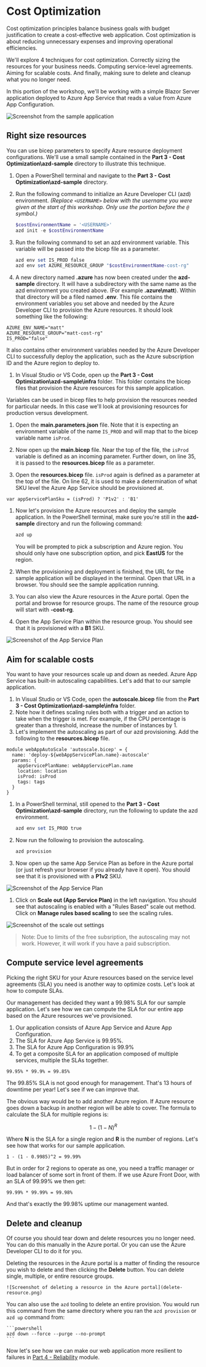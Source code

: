 # Cost Optimization

Cost optimization principles balance business goals with budget justification to create a cost-effective web application. Cost optimization is about reducing unnecessary expenses and improving operational efficiencies.

We'll explore 4 techniques for cost optimization. Correctly sizing the resources for your business needs. Computing service-level agreements. Aiming for scalable costs. And finally, making sure to delete and cleanup what you no longer need.

In this portion of the workshop, we'll be working with a simple Blazor Server application deployed to Azure App Service that reads a value from Azure App Configuration.

![Screenshot from the sample application](./images/sample-application.png)

## Right size resources

You can use bicep parameters to specify Azure resource deployment configurations. We'll use a small sample contained in the **Part 3 - Cost Optimization\azd-sample** directory to illustrate this technique.

1. Open a PowerShell terminal and navigate to the **Part 3 - Cost Optimization\azd-sample** directory.
1. Run the following command to initialize an Azure Developer CLI (azd) environment. _(Replace `<USERNAME>` below with the username you were given at the start of this workshop. Only use the portion before the `@` symbol.)_

    ```powershell
    $costEnvironmentName = '<USERNAME>'
    azd init -e $costEnvironmentName
    ```
1. Run the following command to set an azd environment variable. This variable will be passed into the bicep file as a parameter.

    ```powershell
    azd env set IS_PROD false
    azd env set AZURE_RESOURCE_GROUP "$costEnvironmentName-cost-rg"
    ```

1. A new directory named **.azure** has now been created under the **azd-sample** directory. It will have a subdirectory with the same name as the azd environment you created above. (For example **.azure\matt**). Within that directory will be a filed named **.env**. This file contains the environment variables you set above and needed by the Azure Developer CLI to provision the Azure resources. It should look something like the following:

  ```text
  AZURE_ENV_NAME="matt"
  AZURE_RESOURCE_GROUP="matt-cost-rg"
  IS_PROD="false"
  ```

  It also contains other environment variables needed by the Azure Developer CLI to successfully deploy the application, such as the Azure subscription ID and the Azure region to deploy to.

1. In Visual Studio or VS Code, open up the **Part 3 - Cost Optimization\azd-sample\infra** folder. This folder contains the bicep files that provision the Azure resources for this sample application.

  Variables can be used in bicep files to help provision the resources needed for particular needs. In this case we'll look at provisioning resources for production versus development.

1. Open the **main.parameters.json** file. Note that it is expecting an environment variable of the name `IS_PROD` and will map that to the bicep variable name `isProd`.

1. Now open up the **main.bicep** file. Near the top of the file, the `isProd` variable is defined as an incoming parameter. Further down, on line 35, it is passed to the **resources.bicep** file as a parameter.

1. Open the **resources.bicep** file. `isProd` again is defined as a parameter at the top of the file. On line 62, it is used to make a determination of what SKU level the Azure App Service should be provisioned at.

  ```bicep
  var appServicePlanSku = (isProd) ? 'P1v2' : 'B1'
  ```

1. Now let's provision the Azure resources and deploy the sample application. In the PowerShell terminal, make sure you're still in the **azd-sample** directory and run the following command:

    ```powershell
    azd up
    ```

    You will be prompted to pick a subscription and Azure region. You should only have one subscription option, and pick **EastUS** for the region.

2. When the provisioning and deployment is finished, the URL for the sample application will be displayed in the terminal. Open that URL in a browser. You should see the sample application running.

3. You can also view the Azure resources in the Azure portal. Open the portal and browse for resource groups. The name of the resource group will start with  **<USERNAME>-cost-rg**.

4. Open the App Service Plan within the resource group. You should see that it is provisioned with a **B1** SKU.

![Screenshot of the App Service Plan](./images/app-service-plan.png)

## Aim for scalable costs

You want to have your resources scale up and down as needed. Azure App Service has built-in autoscaling capabilities. Let's add that to our sample application.

1. In Visual Studio or VS Code, open the **autoscale.bicep** file from the **Part 3 - Cost Optimization\azd-sample\infra** folder.
1. Note how it defines scaling rules both with a trigger and an action to take when the trigger is met. For example, if the CPU percentage is greater than a threshold, increase the number of instances by 1.
1. Let's implement the autoscaling as part of our azd provisioning. Add the following to the **resources.bicep** file.

  ```bicep
  module webAppAutoScale 'autoscale.bicep' = {
    name: 'deploy-${webAppServicePlan.name}-autoscale'
    params: {
      appServicePlanName: webAppServicePlan.name
      location: location
      isProd: isProd
      tags: tags
    }
  }
  ```

1. In a PowerShell terminal, still opened to the **Part 3 - Cost Optimization\azd-sample** directory, run the following to update the azd environment.

    ```powershell
    azd env set IS_PROD true
    ```

1. Now run the following to provision the autoscaling.

    ```powershell
    azd provision
    ```

1. Now open up the same App Service Plan as before in the Azure portal (or just refresh your browser if you already have it open). You should see that it is provisioned with a **P1v2** SKU.

![Screenshot of the App Service Plan](./images/app-service-plan-p1v2.png)

1. Click on **Scale out (App Service Plan)** in the left navigation. You should see that autoscaling is enabled with a "Rules Based" scale out method.  Click on **Manage rules based scaling** to see the scaling rules.

![Screenshot of the scale out settings](./images/scale-out.png)

> Note: Due to limits of the free subsription, the autoscaling may not work. However, it will work if you have a paid subscription.

## Compute service level agreements

Picking the right SKU for your Azure resources based on the service level agreements (SLA) you need is another way to optimize costs. Let's look at how to compute SLAs.

Our management has decided they want a 99.98% SLA for our sample application. Let's see how we can compute the SLA for our entire app based on the Azure resources we've provisioned.

1. Our application consists of Azure App Service and Azure App Configuration.
  1. The SLA for Azure App Service is 99.95%.
  1. The SLA for Azure App Configuration is 99.9%
1. To get a composite SLA for an application composed of multiple services, multiple the SLAs together.

  ```text
  99.95% * 99.9% = 99.85%
  ```

The 99.85% SLA is not good enough for management. That's 13 hours of downtime per year! Let's see if we can improve that.

The obvious way would be to add another Azure region. If Azure resource goes down a backup in another region will be able to cover. The formula to calculate the SLA for multiple regions is:

$$ 1 - (1 - N)^R $$ 

Where **N** is the SLA for a single region and **R** is the number of regions. Let's see how that works for our sample application.

  ```
  1 - (1 - 0.9985)^2 = 99.99%
  ```

But in order for 2 regions to operate as one, you need a traffic manager or load balancer of some sort in front of them. If we use Azure Front Door, with an SLA of 99.99% we then get:

  ```
  99.99% * 99.99% = 99.98%
  ```

And that's exactly the 99.98% uptime our management wanted.

## Delete and cleanup

Of course you should tear down and delete resources you no longer need. You can do this manually in the Azure portal. Or you can use the Azure Developer CLI to do it for you.
    
Deleting the resources in the Azure portal is a matter of finding the resource you wish to delete and then clicking the **Delete** button. You can delete single, multiple, or entire resource groups.
    
    ![Screenshot of deleting a resource in the Azure portal](delete-resource.png)

You can also use the `azd` tooling to delete an entire provision. You would run this command from the same directory where you ran the `azd provision` or `azd up` command from:
    
    ```powershell
    azd down --force --purge --no-prompt
    ```

Now let's see how we can make our web application more resilient to failures in [Part 4 - Reliability](../Part%204%20-%20Reliability/README.md) module.
